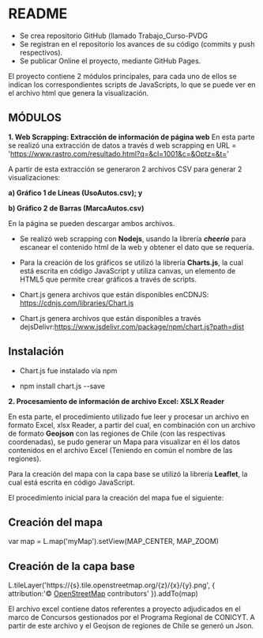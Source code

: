 # README

* Se crea repositorio GitHub (llamado Trabajo_Curso-PVDG
* Se registran en el repositorio los avances de su código (commits y push respectivos).
* Se publicar Online el proyecto, mediante GitHub Pages.

El proyecto contiene 2 módulos principales, para cada uno de ellos se indican los correspondientes scripts de JavaScripts, lo que se puede ver en el archivo html que genera la visualización.

## MÓDULOS 

**1. Web Scrapping: Extracción de información de página web**
En esta parte se realizó una extracción de datos a través d web scrapping en 
URL = 'https://www.rastro.com/resultado.html?q=&cl=1001&c=&Optz=&t='

A partir de esta extracción se generaron 2 archivos CSV para generar 2 visualizaciones:

**a) Gráfico 1 de Líneas (UsoAutos.csv); y**

**b) Gráfico 2 de Barras (MarcaAutos.csv)**

En la página se pueden descargar ambos archivos.

* Se realizó web scrapping con **Nodejs**, usando la librería _**cheerio**_ para escanear el contenido html de la web y obtener el dato que se requería.

* Para la creación de los gráficos se utilizó la librería **Charts.js**, la cual está escrita en código JavaScript y utiliza canvas, un elemento de HTML5 que permite crear gráficos a través de scripts.

* Chart.js genera archivos que están disponibles enCDNJS: https://cdnjs.com/libraries/Chart.js
* Chart.js genera archivos que están disponibles a través dejsDelivr:https://www.jsdelivr.com/package/npm/chart.js?path=dist

## **Instalación**

* Chart.js fue instalado vía npm

* npm install chart.js --save


**2. Procesamiento de información de archivo Excel: XSLX Reader**

En esta parte, el procedimiento utilizado fue leer y procesar un archivo en formato Excel, xlsx Reader, a partir del cual, en combinación con un archivo de formato **Geojson** con las regiones de Chile (con las respectivas coordenadas), se pudo generar un Mapa para visualizar en él los datos contenidos en el archivo Excel (Teniendo en común el nombre de las regiones). 

Para la creación del mapa con la capa base se utilizó la librería **Leaflet**, la cual está escrita en código JavaScript.

El procedimiento inicial para la creación del mapa fue el siguiente:

## Creación del mapa

var map = L.map('myMap').setView(MAP_CENTER, MAP_ZOOM)

## Creación de la capa base

L.tileLayer('https://{s}.tile.openstreetmap.org/{z}/{x}/{y}.png', {
attribution:'&copy; <a href="https://www.openstreetmap.org/copyright">OpenStreetMap</a> contributors'
}).addTo(map)

El archivo excel contiene datos referentes a proyecto adjudicados en el marco de Concursos gestionados por el Programa Regional de CONICYT. A partir de este archivo y el Geojson de regiones de Chile se generó un Json.

